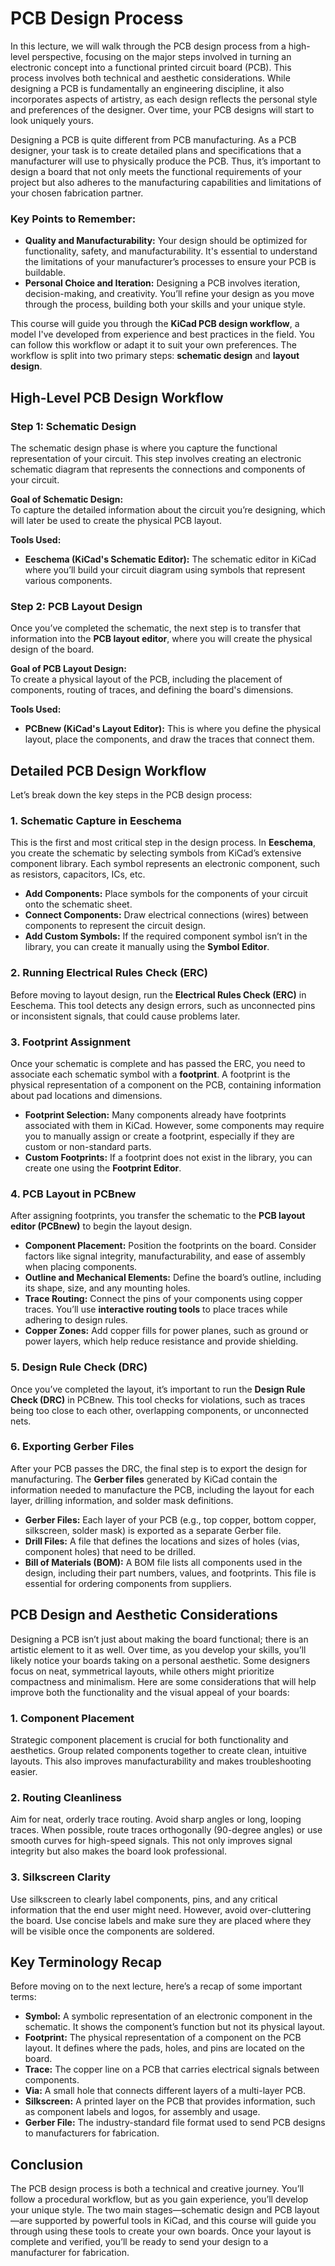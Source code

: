 # PCB Design Process

In this lecture, we will walk through the PCB design process from a high-level perspective, focusing on the major steps involved in turning an electronic concept into a functional printed circuit board (PCB). This process involves both technical and aesthetic considerations. While designing a PCB is fundamentally an engineering discipline, it also incorporates aspects of artistry, as each design reflects the personal style and preferences of the designer. Over time, your PCB designs will start to look uniquely yours.

Designing a PCB is quite different from PCB manufacturing. As a PCB designer, your task is to create detailed plans and specifications that a manufacturer will use to physically produce the PCB. Thus, it’s important to design a board that not only meets the functional requirements of your project but also adheres to the manufacturing capabilities and limitations of your chosen fabrication partner.

### Key Points to Remember:
- **Quality and Manufacturability:** Your design should be optimized for functionality, safety, and manufacturability. It's essential to understand the limitations of your manufacturer’s processes to ensure your PCB is buildable.
- **Personal Choice and Iteration:** Designing a PCB involves iteration, decision-making, and creativity. You’ll refine your design as you move through the process, building both your skills and your unique style.

This course will guide you through the **KiCad PCB design workflow**, a model I've developed from experience and best practices in the field. You can follow this workflow or adapt it to suit your own preferences. The workflow is split into two primary steps: **schematic design** and **layout design**.

## High-Level PCB Design Workflow

### Step 1: Schematic Design

The schematic design phase is where you capture the functional representation of your circuit. This step involves creating an electronic schematic diagram that represents the connections and components of your circuit.

**Goal of Schematic Design:**  
To capture the detailed information about the circuit you’re designing, which will later be used to create the physical PCB layout.

**Tools Used:**
- **Eeschema (KiCad's Schematic Editor):** The schematic editor in KiCad where you’ll build your circuit diagram using symbols that represent various components.

### Step 2: PCB Layout Design

Once you’ve completed the schematic, the next step is to transfer that information into the **PCB layout editor**, where you will create the physical design of the board.

**Goal of PCB Layout Design:**  
To create a physical layout of the PCB, including the placement of components, routing of traces, and defining the board's dimensions.

**Tools Used:**
- **PCBnew (KiCad's Layout Editor):** This is where you define the physical layout, place the components, and draw the traces that connect them.

## Detailed PCB Design Workflow

Let’s break down the key steps in the PCB design process:

### 1. **Schematic Capture in Eeschema**
This is the first and most critical step in the design process. In **Eeschema**, you create the schematic by selecting symbols from KiCad’s extensive component library. Each symbol represents an electronic component, such as resistors, capacitors, ICs, etc.

- **Add Components:** Place symbols for the components of your circuit onto the schematic sheet.
- **Connect Components:** Draw electrical connections (wires) between components to represent the circuit design.
- **Add Custom Symbols:** If the required component symbol isn’t in the library, you can create it manually using the **Symbol Editor**.

### 2. **Running Electrical Rules Check (ERC)**
Before moving to layout design, run the **Electrical Rules Check (ERC)** in Eeschema. This tool detects any design errors, such as unconnected pins or inconsistent signals, that could cause problems later.

### 3. **Footprint Assignment**
Once your schematic is complete and has passed the ERC, you need to associate each schematic symbol with a **footprint**. A footprint is the physical representation of a component on the PCB, containing information about pad locations and dimensions.

- **Footprint Selection:** Many components already have footprints associated with them in KiCad. However, some components may require you to manually assign or create a footprint, especially if they are custom or non-standard parts.
- **Custom Footprints:** If a footprint does not exist in the library, you can create one using the **Footprint Editor**.

### 4. **PCB Layout in PCBnew**
After assigning footprints, you transfer the schematic to the **PCB layout editor (PCBnew)** to begin the layout design.

- **Component Placement:** Position the footprints on the board. Consider factors like signal integrity, manufacturability, and ease of assembly when placing components.
- **Outline and Mechanical Elements:** Define the board’s outline, including its shape, size, and any mounting holes.
- **Trace Routing:** Connect the pins of your components using copper traces. You’ll use **interactive routing tools** to place traces while adhering to design rules.
- **Copper Zones:** Add copper fills for power planes, such as ground or power layers, which help reduce resistance and provide shielding.

### 5. **Design Rule Check (DRC)**
Once you’ve completed the layout, it’s important to run the **Design Rule Check (DRC)** in PCBnew. This tool checks for violations, such as traces being too close to each other, overlapping components, or unconnected nets.

### 6. **Exporting Gerber Files**
After your PCB passes the DRC, the final step is to export the design for manufacturing. The **Gerber files** generated by KiCad contain the information needed to manufacture the PCB, including the layout for each layer, drilling information, and solder mask definitions.

- **Gerber Files:** Each layer of your PCB (e.g., top copper, bottom copper, silkscreen, solder mask) is exported as a separate Gerber file.
- **Drill Files:** A file that defines the locations and sizes of holes (vias, component holes) that need to be drilled.
- **Bill of Materials (BOM):** A BOM file lists all components used in the design, including their part numbers, values, and footprints. This file is essential for ordering components from suppliers.

## PCB Design and Aesthetic Considerations

Designing a PCB isn’t just about making the board functional; there is an artistic element to it as well. Over time, as you develop your skills, you’ll likely notice your boards taking on a personal aesthetic. Some designers focus on neat, symmetrical layouts, while others might prioritize compactness and minimalism. Here are some considerations that will help improve both the functionality and the visual appeal of your boards:

### 1. **Component Placement**
Strategic component placement is crucial for both functionality and aesthetics. Group related components together to create clean, intuitive layouts. This also improves manufacturability and makes troubleshooting easier.

### 2. **Routing Cleanliness**
Aim for neat, orderly trace routing. Avoid sharp angles or long, looping traces. When possible, route traces orthogonally (90-degree angles) or use smooth curves for high-speed signals. This not only improves signal integrity but also makes the board look professional.

### 3. **Silkscreen Clarity**
Use silkscreen to clearly label components, pins, and any critical information that the end user might need. However, avoid over-cluttering the board. Use concise labels and make sure they are placed where they will be visible once the components are soldered.

## Key Terminology Recap

Before moving on to the next lecture, here’s a recap of some important terms:

- **Symbol:** A symbolic representation of an electronic component in the schematic. It shows the component’s function but not its physical layout.
- **Footprint:** The physical representation of a component on the PCB layout. It defines where the pads, holes, and pins are located on the board.
- **Trace:** The copper line on a PCB that carries electrical signals between components.
- **Via:** A small hole that connects different layers of a multi-layer PCB.
- **Silkscreen:** A printed layer on the PCB that provides information, such as component labels and logos, for assembly and usage.
- **Gerber File:** The industry-standard file format used to send PCB designs to manufacturers for fabrication.

## Conclusion

The PCB design process is both a technical and creative journey. You’ll follow a procedural workflow, but as you gain experience, you’ll develop your unique style. The two main stages—schematic design and PCB layout—are supported by powerful tools in KiCad, and this course will guide you through using these tools to create your own boards. Once your layout is complete and verified, you’ll be ready to send your design to a manufacturer for fabrication.